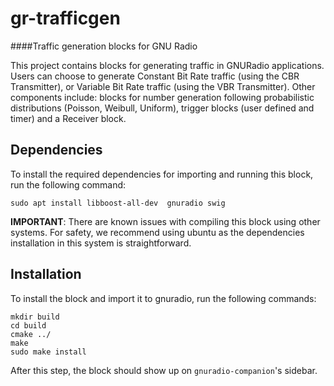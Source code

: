 # gr-trafficgen 

####Traffic generation blocks for GNU Radio  

This project contains blocks for generating traffic in GNURadio applications. Users can choose to generate Constant Bit Rate traffic (using the CBR Transmitter), or Variable Bit Rate traffic (using the VBR Transmitter). Other components include: blocks for number generation following probabilistic distributions (Poisson, Weibull, Uniform), trigger blocks (user defined and timer) and a Receiver block.  
## Dependencies  
To install the required dependencies for importing and running this block, run the following command:  
```  
sudo apt install libboost-all-dev  gnuradio swig  
```  
__IMPORTANT__: There are known issues with compiling this block using other systems. For safety, we recommend using ubuntu as the dependencies installation in this system is straightforward.  

## Installation  
To install the block and import it to gnuradio, run the following commands:  
```  
mkdir build  
cd build  
cmake ../  
make  
sudo make install  
```  
After this step, the block should show up on `gnuradio-companion`'s sidebar.  
